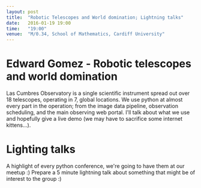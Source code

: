 ```yaml
---
layout: post
title:  "Robotic Telescopes and World domination; Lightning talks"
date:   2016-01-19 19:00
time:   "19:00"
venue:  "M/0.34, School of Mathematics, Cardiff University"
---
```


# Edward Gomez - Robotic telescopes and world domination

Las Cumbres Observatory is a single scientific instrument spread out over 18 telescopes, operating in 7, global locations. We use python at almost every part in the operation; from the image data pipeline, observation scheduling, and the main observing web portal. I'll talk about what we use and hopefully give a live demo (we may have to sacrifice some internet kittens...).

# Lighting talks

A highlight of every python conference, we're going to have them at our meetup
:)
Prepare a 5 minute lightning talk about something that might be of interest to
the group :)
